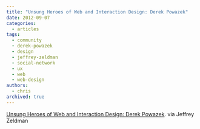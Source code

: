 ```yaml
---
title: "Unsung Heroes of Web and Interaction Design: Derek Powazek"
date: 2012-09-07
categories:
  - articles
tags:
  - community
  - derek-powazek
  - design
  - jeffrey-zeldman
  - social-network
  - ux
  - web
  - web-design
authors:
  - chris
archived: true
---
```


[Unsung Heroes of Web and Interaction Design: Derek Powazek](http://www.zeldman.com/2012/09/06/powazek/). via Jeffrey Zeldman
